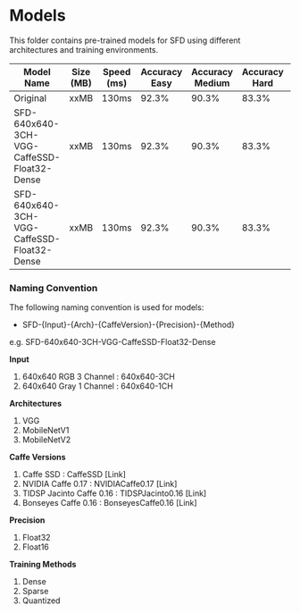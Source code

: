 # Models
This folder contains pre-trained models for SFD using different architectures and training environments.

| Model Name    | Size (MB)   | Speed (ms)  | Accuracy Easy | Accuracy Medium | Accuracy Hard | Download URL |
| ------------- |-------------|-------------| --------------| ----------------| --------------| --------------|
| Original                                        | xxMB | 130ms | 92.3% | 90.3% | 83.3% | [Download](https://www.google.com) |
| SFD-640x640-3CH-VGG-CaffeSSD-Float32-Dense      | xxMB | 130ms | 92.3% | 90.3% | 83.3% | [Download](https://www.google.com) |
| SFD-640x640-3CH-VGG-CaffeSSD-Float32-Dense      | xxMB | 130ms | 92.3% | 90.3% | 83.3% | [Download](https://www.google.com) |

### Naming Convention
The following naming convention is used for models:

+ SFD-{Input}-{Arch}-{CaffeVersion}-{Precision}-{Method}

e.g. SFD-640x640-3CH-VGG-CaffeSSD-Float32-Dense

__Input__
1. 640x640 RGB 3 Channel : 640x640-3CH
2. 640x640 Gray 1 Channel : 640x640-1CH

__Architectures__
1. VGG
2. MobileNetV1
3. MobileNetV2

__Caffe Versions__
1. Caffe SSD : CaffeSSD [Link]
2. NVIDIA Caffe 0.17 : NVIDIACaffe0.17 [Link]
3. TIDSP Jacinto Caffe 0.16 : TIDSPJacinto0.16 [Link]
4. Bonseyes Caffe 0.16 : BonseyesCaffe0.16 [Link]

__Precision__
1. Float32
2. Float16

__Training Methods__
1. Dense
2. Sparse
3. Quantized



